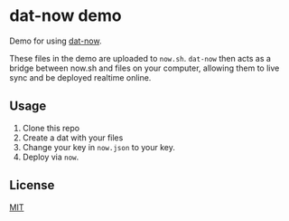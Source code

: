# dat-now demo

Demo for using [dat-now](https://github.com/joehand/dat-now).

These files in the demo are uploaded to `now.sh`. `dat-now` then acts as a bridge between now.sh and files on your computer, allowing them to live sync and be deployed realtime online.

## Usage

1. Clone this repo
2. Create a dat with your files
3. Change your key in `now.json` to your key.
4. Deploy via `now`.

## License

[MIT](LICENSE.md)
